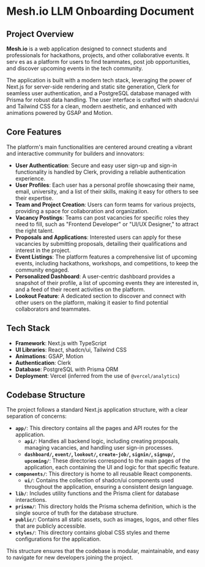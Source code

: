 
# Mesh.io LLM Onboarding Document

## Project Overview

**Mesh.io** is a web application designed to connect students and professionals for hackathons, projects, and other collaborative events. It serv
es as a platform for users to find teammates, post job opportunities, and discover upcoming events in the tech community.

The application is built with a modern tech stack, leveraging the power of Next.js for server-side rendering and static site generation, Clerk for seamless user authentication, and a PostgreSQL database managed with Prisma for robust data handling. The user interface is crafted with shadcn/ui and Tailwind CSS for a clean, modern aesthetic, and enhanced with animations powered by GSAP and Motion.

## Core Features

The platform's main functionalities are centered around creating a vibrant and interactive community for builders and innovators:

- **User Authentication**: Secure and easy user sign-up and sign-in functionality is handled by Clerk, providing a reliable authentication experience.
- **User Profiles**: Each user has a personal profile showcasing their name, email, university, and a list of their skills, making it easy for others to see their expertise.
- **Team and Project Creation**: Users can form teams for various projects, providing a space for collaboration and organization.
- **Vacancy Postings**: Teams can post vacancies for specific roles they need to fill, such as "Frontend Developer" or "UI/UX Designer," to attract the right talent.
- **Proposals and Applications**: Interested users can apply for these vacancies by submitting proposals, detailing their qualifications and interest in the project.
- **Event Listings**: The platform features a comprehensive list of upcoming events, including hackathons, workshops, and competitions, to keep the community engaged.
- **Personalized Dashboard**: A user-centric dashboard provides a snapshot of their profile, a list of upcoming events they are interested in, and a feed of their recent activities on the platform.
- **Lookout Feature**: A dedicated section to discover and connect with other users on the platform, making it easier to find potential collaborators and teammates.

## Tech Stack

- **Framework**: Next.js with TypeScript
- **UI Libraries**: React, shadcn/ui, Tailwind CSS
- **Animations**: GSAP, Motion
- **Authentication**: Clerk
- **Database**: PostgreSQL with Prisma ORM
- **Deployment**: Vercel (inferred from the use of `@vercel/analytics`)

## Codebase Structure

The project follows a standard Next.js application structure, with a clear separation of concerns:

- **`app/`**: This directory contains all the pages and API routes for the application.
  - **`api/`**: Handles all backend logic, including creating proposals, managing vacancies, and handling user sign-in processes.
  - **`dashboard/`, `event/`, `lookout/`, `create-job/`, `signin/`, `signup/`, `upcoming/`**: These directories correspond to the main pages of the application, each containing the UI and logic for that specific feature.
- **`components/`**: This directory is home to all reusable React components.
  - **`ui/`**: Contains the collection of shadcn/ui components used throughout the application, ensuring a consistent design language.
- **`lib/`**: Includes utility functions and the Prisma client for database interactions.
- **`prisma/`**: This directory holds the Prisma schema definition, which is the single source of truth for the database structure.
- **`public/`**: Contains all static assets, such as images, logos, and other files that are publicly accessible.
- **`styles/`**: This directory contains global CSS styles and theme configurations for the application.

This structure ensures that the codebase is modular, maintainable, and easy to navigate for new developers joining the project.
